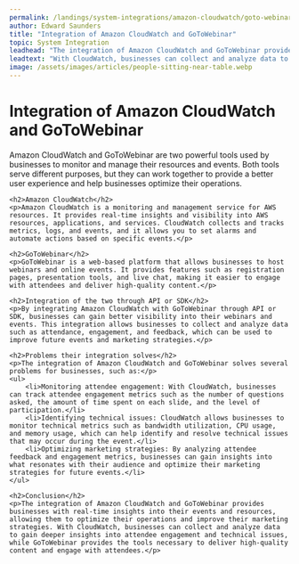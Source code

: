 ```yaml
---
permalink: /landings/system-integrations/amazon-cloudwatch/goto-webinar
author: Edward Saunders
title: "Integration of Amazon CloudWatch and GoToWebinar"
topic: System Integration
leadhead: "The integration of Amazon CloudWatch and GoToWebinar provides businesses with real-time insights into their events and resources, allowing them to optimize their operations and improve their marketing strategies"
leadtext: "With CloudWatch, businesses can collect and analyze data to gain deeper insights into attendee engagement and technical issues, while GoToWebinar provides the tools necessary to deliver high-quality content and engage with attendees."
image: /assets/images/articles/people-sitting-near-table.webp
---
```

<div class="arttext">	<h1>Integration of Amazon CloudWatch and GoToWebinar</h1>
	<p>Amazon CloudWatch and GoToWebinar are two powerful tools used by businesses to monitor and manage their resources and events. Both tools serve different purposes, but they can work together to provide a better user experience and help businesses optimize their operations.</p>

	<h2>Amazon CloudWatch</h2>
	<p>Amazon CloudWatch is a monitoring and management service for AWS resources. It provides real-time insights and visibility into AWS resources, applications, and services. CloudWatch collects and tracks metrics, logs, and events, and it allows you to set alarms and automate actions based on specific events.</p>

	<h2>GoToWebinar</h2>
	<p>GoToWebinar is a web-based platform that allows businesses to host webinars and online events. It provides features such as registration pages, presentation tools, and live chat, making it easier to engage with attendees and deliver high-quality content.</p>

	<h2>Integration of the two through API or SDK</h2>
	<p>By integrating Amazon CloudWatch with GoToWebinar through API or SDK, businesses can gain better visibility into their webinars and events. This integration allows businesses to collect and analyze data such as attendance, engagement, and feedback, which can be used to improve future events and marketing strategies.</p>

	<h2>Problems their integration solves</h2>
	<p>The integration of Amazon CloudWatch and GoToWebinar solves several problems for businesses, such as:</p>
	<ul>
		<li>Monitoring attendee engagement: With CloudWatch, businesses can track attendee engagement metrics such as the number of questions asked, the amount of time spent on each slide, and the level of participation.</li>
		<li>Identifying technical issues: CloudWatch allows businesses to monitor technical metrics such as bandwidth utilization, CPU usage, and memory usage, which can help identify and resolve technical issues that may occur during the event.</li>
		<li>Optimizing marketing strategies: By analyzing attendee feedback and engagement metrics, businesses can gain insights into what resonates with their audience and optimize their marketing strategies for future events.</li>
	</ul>

	<h2>Conclusion</h2>
	<p>The integration of Amazon CloudWatch and GoToWebinar provides businesses with real-time insights into their events and resources, allowing them to optimize their operations and improve their marketing strategies. With CloudWatch, businesses can collect and analyze data to gain deeper insights into attendee engagement and technical issues, while GoToWebinar provides the tools necessary to deliver high-quality content and engage with attendees.</p>
</div>